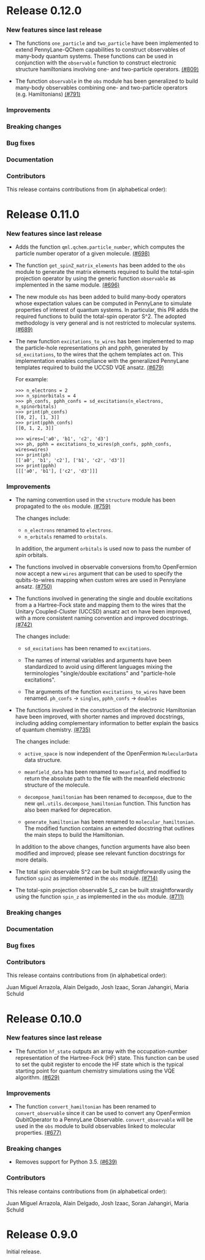 # Release 0.12.0

<h3>New features since last release</h3>

* The functions ``one_particle`` and ``two_particle`` have been implemented
  to extend PennyLane-QChem capabilities to construct observables of many-body
  quantum systems. These functions can be used in conjunction with the
  ``observable`` function to construct electronic structure hamiltonians
  involving one- and two-particle operators.
  [(#809)](https://github.com/PennyLaneAI/pennylane/pull/809)

* The function ``observable`` in the ``obs`` module has been generalized to build
  many-body observables combining one- and two-particle operators (e.g. Hamiltonians)
  [(#791)](https://github.com/PennyLaneAI/pennylane/pull/791)

<h3>Improvements</h3>

<h3>Breaking changes</h3>

<h3>Bug fixes</h3>

<h3>Documentation</h3>

<h3>Contributors</h3>

This release contains contributions from (in alphabetical order):

# Release 0.11.0

<h3>New features since last release</h3>

* Adds the function `qml.qchem.particle_number`, which computes the particle
  number operator of a given molecule.
  [(#698)](https://github.com/XanaduAI/pennylane/pull/698)

* The function ``get_spinZ_matrix_elements`` has been added to the
  ``obs`` module to generate the matrix elements required to build
  the total-spin projection operator by using the generic function
  ``observable`` as implemented in the same module.
  [(#696)](https://github.com/XanaduAI/pennylane/pull/696)

* The new module ``obs`` has been added to build many-body operators
  whose expectation values can be computed in PennyLane to simulate
  properties of interest of quantum systems. In particular, this PR adds
  the required functions to build the total-spin operator S^2. The adopted
  methodology is very general and is not restricted to molecular systems.
  [(#689)](https://github.com/XanaduAI/pennylane/pull/689)

* The new function ``excitations_to_wires`` has been implemented to map the particle-hole
  representations ph and pphh, generated by ``sd_excitations``, to the wires that the
  qchem templates act on. This implementation enables compliance with the
  generalized PennyLane templates required to build the UCCSD VQE ansatz.
  [(#679)](https://github.com/XanaduAI/pennylane/pull/679)

  For example:

  ```pycon
  >>> n_electrons = 2
  >>> n_spinorbitals = 4
  >>> ph_confs, pphh_confs = sd_excitations(n_electrons, n_spinorbitals)
  >>> print(ph_confs)
  [[0, 2], [1, 3]]
  >>> print(pphh_confs)
  [[0, 1, 2, 3]]

  >>> wires=['a0', 'b1', 'c2', 'd3']
  >>> ph, pphh = excitations_to_wires(ph_confs, pphh_confs, wires=wires)
  >>> print(ph)
  [['a0', 'b1', 'c2'], ['b1', 'c2', 'd3']]
  >>> print(pphh)
  [[['a0', 'b1'], ['c2', 'd3']]]
  ```

<h3>Improvements</h3>

* The naming convention used in the `structure` module has been propagated
  to the `obs` module.
  [(#759)](https://github.com/PennyLaneAI/pennylane/pull/759)

  The changes include:

  - `n_electrons` renamed to `electrons`.
  - `n_orbitals` renamed to `orbitals`.

  In addition, the argument `orbitals` is used now to pass the number of *spin*
  orbitals.

* The functions involved in observable conversions from/to OpenFermion now accept
  a new `wires` argument that can be used to specify the qubits-to-wires mapping
  when custom wires are used in Pennylane ansatz.
  [(#750)](https://github.com/PennyLaneAI/pennylane/pull/750)

* The functions involved in generating the single and double excitations from a
  a Hartree-Fock state and mapping them to the wires that the Unitary
  Coupled-Cluster (UCCSD) ansatz act on have been improved, with a more
  consistent naming convention and improved docstrings.
  [(#742)](https://github.com/PennyLaneAI/pennylane/pull/742)  

  The changes include:

  - `sd_excitations` has been renamed to `excitations`.

  - The names of internal variables and arguments have been standardized
    to avoid using different languages mixing the terminologies
    "single/double excitations" and "particle-hole excitations".

  - The arguments of the function `excitations_to_wires` have been renamed.
    `ph_confs` → `singles`, `pphh_confs` → `doubles`

* The functions involved in the construction of the electronic Hamiltonian have been
  improved, with shorter names and improved docstrings, including adding complementary
  information to better explain the basics of quantum chemistry.
  [(#735)](https://github.com/PennyLaneAI/pennylane/pull/735)

  The changes include:

  - `active_space` is now independent of the OpenFermion `MolecularData` data structure.

  - `meanfield_data` has been renamed to `meanfield`, and modified to return
    the absolute path to the file with the meanfield electronic structure of the molecule.

  - `decompose_hamiltonian` has been renamed to `decompose`,
    due to the new `qml.utils.decompose_hamiltonian` function. This function has also been
    marked for deprecation.

  - `generate_hamiltonian` has been renamed to `molecular_hamiltonian`.
    The modified function contains an extended docstring that outlines the main steps to build the Hamiltonian.

  In addition to the above changes, function arguments have also been modified and improved; please
  see relevant function docstrings for more details.

* The total spin observable S^2 can be built straightforwardly using the
  function `spin2` as implemented in the `obs` module.
  [(#714)](https://github.com/XanaduAI/pennylane/pull/714)

* The total-spin projection observable S_z can be built straightforwardly using the
  function `spin_z` as implemented in the `obs` module.
  [(#711)](https://github.com/XanaduAI/pennylane/pull/711)
  
<h3>Breaking changes</h3>

<h3>Documentation</h3>

<h3>Bug fixes</h3>

<h3>Contributors</h3>

This release contains contributions from (in alphabetical order):

Juan Miguel Arrazola, Alain Delgado, Josh Izaac, Soran Jahangiri, Maria Schuld

# Release 0.10.0

<h3>New features since last release</h3>

* The function ``hf_state`` outputs an array with the occupation-number
  representation of the Hartree-Fock (HF) state. This function can be used to
  set the qubit register to encode the HF state which is the typical starting
  point for quantum chemistry simulations using the VQE algorithm.
  [(#629)](https://github.com/XanaduAI/pennylane/pull/629)

<h3>Improvements</h3>

* The function ``convert_hamiltonian`` has been renamed to ``convert_observable``
  since it can be used to convert any OpenFermion QubitOperator to a PennyLane
  Observable. ``convert_observable`` will be used in the ``obs`` module to build
  observables linked to molecular properties.
  [(#677)](https://github.com/XanaduAI/pennylane/pull/677)

<h3>Breaking changes</h3>

* Removes support for Python 3.5.
  [(#639)](https://github.com/XanaduAI/pennylane/pull/639)

<h3>Contributors</h3>

This release contains contributions from (in alphabetical order):

Juan Miguel Arrazola, Alain Delgado, Josh Izaac, Soran Jahangiri, Maria Schuld

# Release 0.9.0

Initial release.
